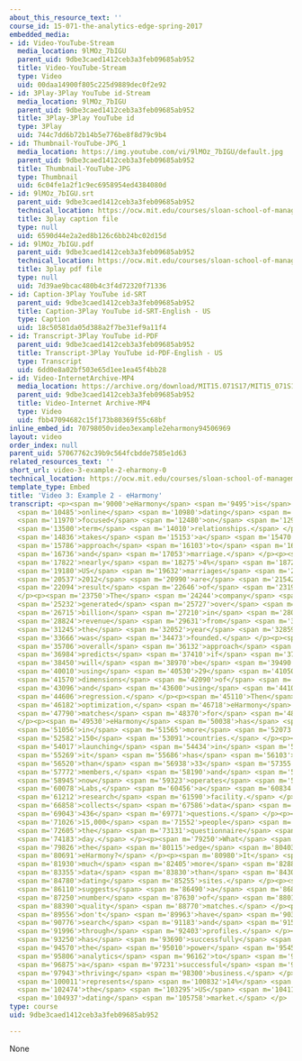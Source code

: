 ```yaml
---
about_this_resource_text: ''
course_id: 15-071-the-analytics-edge-spring-2017
embedded_media:
- id: Video-YouTube-Stream
  media_location: 9lMOz_7bIGU
  parent_uid: 9dbe3caed1412ceb3a3feb09685ab952
  title: Video-YouTube-Stream
  type: Video
  uid: 00daa14900f805c225d9889dec0f2e92
- id: 3Play-3Play YouTube id-Stream
  media_location: 9lMOz_7bIGU
  parent_uid: 9dbe3caed1412ceb3a3feb09685ab952
  title: 3Play-3Play YouTube id
  type: 3Play
  uid: 744c7dd6b72b14b5e776be8f8d79c9b4
- id: Thumbnail-YouTube-JPG_1
  media_location: https://img.youtube.com/vi/9lMOz_7bIGU/default.jpg
  parent_uid: 9dbe3caed1412ceb3a3feb09685ab952
  title: Thumbnail-YouTube-JPG
  type: Thumbnail
  uid: 6c04fe1a2f1c9ec6958954ed4384080d
- id: 9lMOz_7bIGU.srt
  parent_uid: 9dbe3caed1412ceb3a3feb09685ab952
  technical_location: https://ocw.mit.edu/courses/sloan-school-of-management/15-071-the-analytics-edge-spring-2017/an-introduction-to-analytics/the-analytics-edge-intelligence-happiness-and-health-lecture-sequence/video-3-example-2-eharmony/video-3-example-2-eharmony-0/9lMOz_7bIGU.srt
  title: 3play caption file
  type: null
  uid: 6590d44e2a2ed8b126c6bb24bc02d15d
- id: 9lMOz_7bIGU.pdf
  parent_uid: 9dbe3caed1412ceb3a3feb09685ab952
  technical_location: https://ocw.mit.edu/courses/sloan-school-of-management/15-071-the-analytics-edge-spring-2017/an-introduction-to-analytics/the-analytics-edge-intelligence-happiness-and-health-lecture-sequence/video-3-example-2-eharmony/video-3-example-2-eharmony-0/9lMOz_7bIGU.pdf
  title: 3play pdf file
  type: null
  uid: 7d39ae9bcac480b4c3f4d72320f71336
- id: Caption-3Play YouTube id-SRT
  parent_uid: 9dbe3caed1412ceb3a3feb09685ab952
  title: Caption-3Play YouTube id-SRT-English - US
  type: Caption
  uid: 18c50581da05d388a2f7be31ef9a11f4
- id: Transcript-3Play YouTube id-PDF
  parent_uid: 9dbe3caed1412ceb3a3feb09685ab952
  title: Transcript-3Play YouTube id-PDF-English - US
  type: Transcript
  uid: 6dd0e8a02bf503e65d1ee1ea45f4bb28
- id: Video-InternetArchive-MP4
  media_location: https://archive.org/download/MIT15.071S17/MIT15_071S17_Session_1.2.03_300k.mp4
  parent_uid: 9dbe3caed1412ceb3a3feb09685ab952
  title: Video-Internet Archive-MP4
  type: Video
  uid: fbb47094682c15f173b80369f55c68bf
inline_embed_id: 70798050video3example2eharmony94506969
layout: video
order_index: null
parent_uid: 57067762c39b9c564fcbdde7585e1d63
related_resources_text: ''
short_url: video-3-example-2-eharmony-0
technical_location: https://ocw.mit.edu/courses/sloan-school-of-management/15-071-the-analytics-edge-spring-2017/an-introduction-to-analytics/the-analytics-edge-intelligence-happiness-and-health-lecture-sequence/video-3-example-2-eharmony/video-3-example-2-eharmony-0
template_type: Embed
title: 'Video 3: Example 2 - eHarmony'
transcript: <p><span m='9000'>eHarmony</span> <span m='9495'>is</span> <span m='9990'>an</span>
  <span m='10485'>online</span> <span m='10980'>dating</span> <span m='11475'>site</span>
  <span m='11970'>focused</span> <span m='12480'>on</span> <span m='12990'>long</span>
  <span m='13500'>term</span> <span m='14010'>relationships.</span> </p><p><span m='14520'>It</span>
  <span m='14836'>takes</span> <span m='15153'>a</span> <span m='15470'>scientific</span>
  <span m='15786'>approach</span> <span m='16103'>to</span> <span m='16420'>love</span>
  <span m='16736'>and</span> <span m='17053'>marriage.</span> </p><p><span m='17370'>About</span>
  <span m='17822'>nearly</span> <span m='18275'>4%</span> <span m='18727'>of</span>
  <span m='19180'>US</span> <span m='19632'>marriages</span> <span m='20085'>in</span>
  <span m='20537'>2012</span> <span m='20990'>are</span> <span m='21542'>a</span>
  <span m='22094'>result</span> <span m='22646'>of</span> <span m='23198'>eHarmony.</span>
  </p><p><span m='23750'>The</span> <span m='24244'>company</span> <span m='24738'>has</span>
  <span m='25232'>generated</span> <span m='25727'>over</span> <span m='26221'>$1</span>
  <span m='26715'>billion</span> <span m='27210'>in</span> <span m='28017'>cumulative</span>
  <span m='28824'>revenue</span> <span m='29631'>from</span> <span m='30438'>2000,</span>
  <span m='31245'>the</span> <span m='32052'>year</span> <span m='32859'>it</span>
  <span m='33666'>was</span> <span m='34473'>founded.</span> </p><p><span m='35280'>The</span>
  <span m='35706'>overall</span> <span m='36132'>approach</span> <span m='36558'>first</span>
  <span m='36984'>predicts</span> <span m='37410'>if</span> <span m='37930'>users</span>
  <span m='38450'>will</span> <span m='38970'>be</span> <span m='39490'>compatible</span>
  <span m='40010'>using</span> <span m='40530'>29</span> <span m='41050'>different</span>
  <span m='41570'>dimensions</span> <span m='42090'>of</span> <span m='42593'>personality</span>
  <span m='43096'>and</span> <span m='43600'>using</span> <span m='44103'>linear</span>
  <span m='44606'>regression.</span> </p><p><span m='45110'>Then</span> <span m='45646'>using</span>
  <span m='46182'>optimization,</span> <span m='46718'>eHarmony</span> <span m='47254'>finds</span>
  <span m='47790'>matches</span> <span m='48370'>for</span> <span m='48950'>everyone.</span>
  </p><p><span m='49530'>eHarmony</span> <span m='50038'>has</span> <span m='50547'>members</span>
  <span m='51056'>in</span> <span m='51565'>more</span> <span m='52073'>than</span>
  <span m='52582'>150</span> <span m='53091'>countries.</span> </p><p><span m='53600'>Since</span>
  <span m='54017'>launching</span> <span m='54434'>in</span> <span m='54851'>2000,</span>
  <span m='55269'>it</span> <span m='55686'>has</span> <span m='56103'>more</span>
  <span m='56520'>than</span> <span m='56938'>33</span> <span m='57355'>million</span>
  <span m='57772'>members,</span> <span m='58190'>and</span> <span m='58567'>it</span>
  <span m='58945'>now</span> <span m='59323'>operates</span> <span m='59701'>eHarmony</span>
  <span m='60078'>Labs,</span> <span m='60456'>a</span> <span m='60834'>relationship</span>
  <span m='61212'>research</span> <span m='61590'>facility.</span> </p><p><span m='66130'>eHarmony</span>
  <span m='66858'>collects</span> <span m='67586'>data</span> <span m='68315'>through</span>
  <span m='69043'>436</span> <span m='69771'>questions.</span> </p><p><span m='70500'>Almost</span>
  <span m='71026'>15,000</span> <span m='71552'>people</span> <span m='72078'>take</span>
  <span m='72605'>the</span> <span m='73131'>questionnaire</span> <span m='73657'>each</span>
  <span m='74183'>day.</span> </p><p><span m='79250'>What</span> <span m='79538'>is</span>
  <span m='79826'>the</span> <span m='80115'>edge</span> <span m='80403'>of</span>
  <span m='80691'>eHarmony?</span> </p><p><span m='80980'>It</span> <span m='81455'>relies</span>
  <span m='81930'>much</span> <span m='82405'>more</span> <span m='82880'>on</span>
  <span m='83355'>data</span> <span m='83830'>than</span> <span m='84305'>other</span>
  <span m='84780'>dating</span> <span m='85255'>sites.</span> </p><p><span m='85730'>It</span>
  <span m='86110'>suggests</span> <span m='86490'>a</span> <span m='86870'>limited</span>
  <span m='87250'>number</span> <span m='87630'>of</span> <span m='88010'>high</span>
  <span m='88390'>quality</span> <span m='88770'>matches.</span> </p><p><span m='89150'>Users</span>
  <span m='89556'>don't</span> <span m='89963'>have</span> <span m='90370'>to</span>
  <span m='90776'>search</span> <span m='91183'>and</span> <span m='91590'>dig</span>
  <span m='91996'>through</span> <span m='92403'>profiles.</span> </p><p><span m='92810'>eHarmony</span>
  <span m='93250'>has</span> <span m='93690'>successfully</span> <span m='94130'>leveraged</span>
  <span m='94570'>the</span> <span m='95010'>power</span> <span m='95450'>of</span>
  <span m='95806'>analytics</span> <span m='96162'>to</span> <span m='96518'>create</span>
  <span m='96875'>a</span> <span m='97231'>successful</span> <span m='97587'>and</span>
  <span m='97943'>thriving</span> <span m='98300'>business.</span> </p><p><span m='99190'>It</span>
  <span m='100011'>represents</span> <span m='100832'>14%</span> <span m='101653'>of</span>
  <span m='102474'>the</span> <span m='103295'>US</span> <span m='104116'>online</span>
  <span m='104937'>dating</span> <span m='105758'>market.</span> </p>
type: course
uid: 9dbe3caed1412ceb3a3feb09685ab952

---
```

None
